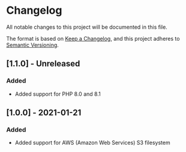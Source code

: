 # Changelog
All notable changes to this project will be documented in this file.

The format is based on [Keep a Changelog](https://keepachangelog.com/en/1.0.0/),
and this project adheres to [Semantic Versioning](https://semver.org/spec/v2.0.0.html).

## [1.1.0] - Unreleased
### Added
- Added support for PHP 8.0 and 8.1

## [1.0.0] - 2021-01-21
### Added
- Added support for AWS (Amazon Web Services) S3 filesystem
